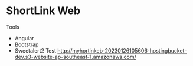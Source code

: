 # ShortLink Web

Tools

- Angular
- Bootstrap
- Sweetalert2
  Test http://myhortinkeb-20230126105606-hostingbucket-dev.s3-website-ap-southeast-1.amazonaws.com/
